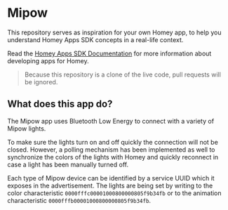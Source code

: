 # Mipow

This repository serves as inspiration for your own Homey app, to help you understand Homey Apps SDK concepts in a real-life context.

Read the [Homey Apps SDK Documentation](https://apps.developer.homey.app) for more information about developing apps for Homey.

> Because this repository is a clone of the live code, pull requests will be ignored.

## What does this app do?

The Mipow app uses Bluetooth Low Energy to connect with a variety of Mipow lights. 

To make sure the lights turn on and off quickly the connection will not be closed. However, a polling mechanism has been implemented as well to synchronize the colors of the lights with Homey and quickly reconnect in case a light has been manually turned off.

Each type of Mipow device can be identified by a service UUID which it exposes in the advertisement. The lights are being set by writing to the color characteristic `0000fffc00001000800000805f9b34fb` or to the animation characteristic `0000fffb00001000800000805f9b34fb`.  
